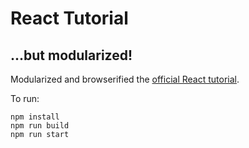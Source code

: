# React Tutorial
## ...but modularized!

Modularized and browserified the [official React
tutorial](https://facebook.github.io/react/docs/tutorial.html).

To run:
```
npm install
npm run build
npm run start
```
